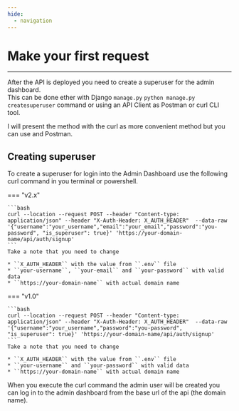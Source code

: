 ```yaml
---
hide:
  - navigation
---
```


# Make your first request

---
After the API is deployed you need to create a superuser for the admin dashboard. <br />
This can be done ether with Django ``manage.py`` ``python manage.py createsuperuser`` command or using an API Client as Postman or curl CLI tool. <br />

I will present the method with the curl as more convenient method but you can use and Postman.

## Creating superuser
To create a superuser for login into the Admin Dashboard use the following curl command in you terminal or powershell.

=== "v2.x"

    ```bash
    curl --location --request POST --header "Content-type: application/json" --header "X-Auth-Header: X_AUTH_HEADER"  --data-raw '{"username":"your_username","email":"your_email","password":"you-password", "is_superuser": true}' 'https://your-domain-name/api/auth/signup'
    ```
    Take a note that you need to change

    * ``X_AUTH_HEADER`` with the value from ``.env`` file
    * ``your-username``, ``your-email`` and ``your-password`` with valid data
    * ``https://your-domain-name`` with actual domain name 


=== "v1.0"

    ```bash
    curl --location --request POST --header "Content-type: application/json" --header "X-Auth-Header: X_AUTH_HEADER"  --data-raw '{"username":"your_username","password":"you-password", "is_superuser": true}' 'https://your-domain-name/api/auth/signup'
    ```
    Take a note that you need to change

    * ``X_AUTH_HEADER`` with the value from ``.env`` file
    * ``your-username`` and ``your-password`` with valid data
    * ``https://your-domain-name`` with actual domain name 


When you execute the curl command the admin user will be created you can log in to the admin dashboard from the base url of the api (the domain name).